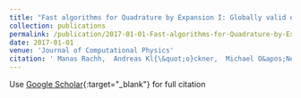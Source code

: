 ```yaml
---
title: "Fast algorithms for Quadrature by Expansion I: Globally valid expansions"
collection: publications
permalink: /publication/2017-01-01-Fast-algorithms-for-Quadrature-by-Expansion-I-Globally-valid-expansions
date: 2017-01-01
venue: 'Journal of Computational Physics'
citation: ' Manas Rachh,  Andreas Kl{\&quot;o}ckner,  Michael O&apos;Neil, &quot;Fast algorithms for Quadrature by Expansion I: Globally valid expansions.&quot; Journal of Computational Physics, 2017.'
---
```

Use [Google Scholar](https://scholar.google.com/scholar?q=Fast+algorithms+for+Quadrature+by+Expansion+I:+Globally+valid+expansions){:target="_blank"} for full citation